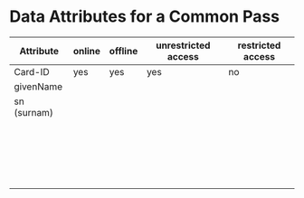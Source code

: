 # Data Attributes for a Common Pass

| Attribute          | online | offline | unrestricted access | restricted access |
| ------------------ | ------ | ------- | ------------------- | ----------------- |
| Card-ID            | yes    | yes     | yes                 | no                |
| givenName          |        |         |                     |                   |
| sn (surnam)        |        |         |                     |                   |
|                    |        |         |                     |                   |
|                    |        |         |                     |                   |
|                    |        |         |                     |                   |
|                    |        |         |                     |                   |
|                    |        |         |                     |                   |
|                    |        |         |                     |                   |
|                    |        |         |                     |                   |
|                    |        |         |                     |                   |
|                    |        |         |                     |                   |
|                    |        |         |                     |                   |
|                    |        |         |                     |                   |
|                    |        |         |                     |                   |
|                    |        |         |                     |                   |
|                    |        |         |                     |                   |
|                    |        |         |                     |                   |
|                    |        |         |                     |                   |
|                    |        |         |                     |                   |
|                    |        |         |                     |                   |
|                    |        |         |                     |                   |
|                    |        |         |                     |                   |
